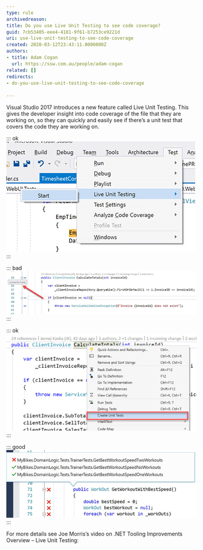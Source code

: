 ```yaml
---
type: rule
archivedreason: 
title: Do you use Live Unit Testing to see code coverage?
guid: 7cb53405-eee4-4181-9f61-b7253ce9221d
uri: use-live-unit-testing-to-see-code-coverage
created: 2020-03-12T23:43:11.0000000Z
authors:
- title: Adam Cogan
  url: https://ssw.com.au/people/adam-cogan
related: []
redirects:
- do-you-use-live-unit-testing-to-see-code-coverage

---
```


Visual Studio 2017 introduces a new feature called Live Unit Testing. This gives the developer insight into code coverage of the file that they are working on, so they can quickly and easily see if there’s a unit test that covers the code they are working on.

<!--endintro-->


::: ok  
![Figure: Enable it by selecting Test | Live Unit Testing | Start](lut-codecoverage1.jpg)  
:::


::: bad  
![Figure: Bad Example – This method isn't covered by any unit tests, so the developer should consider writing a unit test for it](lut-codecoverage2.jpg)  
:::


::: ok  
![Figure: The developer can right click and create a test immediately](lut-codecoverage3.jpg)  
:::


::: good  
![Figure: Good Example – Developer can see that the code is covered by 2 passing tests and one failing test](lut-codecoverage4.jpg)  
:::

For more details see Joe Morris’s video on .NET Tooling Improvements Overview – Live Unit Testing:
